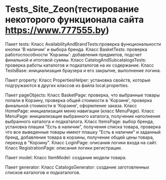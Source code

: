 # Tests_Site_Zeon(тестирование некоторого функционала сайта https://www.777555.by)

Пакет tests:
Класс AvailabilityAndBrandTests:проверка функциональности кнопки 'В наличии' и выбора бренда.
Класс BasketTests: проверка работоспособности 'Корзины': добавления предметов, подсчет финальной и итоговой суммы.
Класс CatalogAndSubcatalogsTests: проверка работы каталогов и подкаталогов на их содержание.
Класс TestsBase: инициализация браузера и его закрытие, выполнение логина.

Пакет property:
Класс PropertiesHelper: установка свойств, которые подгружаются в других классов из файла local.properties.

Пакет pageObjects:
Класс BasketPage: проверка, что выбранные товары попали в Корзину, проверка общей стоимости в 'Корзине', проверка финальной стоимости в 'Корзине', оформление заказа.
Класс HomePage: инициализация меню навигации (класс MenuPage).
Класс MenuPage: инициализация выбранного каталога, получение наполнения выбранного каталога и подкаталога.
Класс ItemsPage: выбор бренда, установка плашки "Есть в наличии", получения списка товара, проверка что все выведенные товары имеют плашку "Есть в наличии" и заданный бренд,
добавление товара в корзины, получение общей цены товара, переход в "Корзину".
Класс LoginPage: описания логики входа на сайт.
Класс RegistrationPage: описания логики регистрации.

Пакет model: 
Класс ItemModel: создание модели товара.

Пакет generator:
Класс CatalogsGenerator: создание заготовленных списков каталогов и подкаталогов. 
